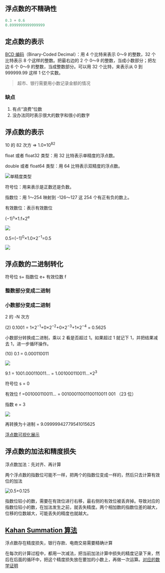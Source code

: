 ## 浮点数的不精确性
```javascript
0.3 + 0.6
0.8999999999999999
```

## 定点数的表示
[BCD 编码](https://zh.wikipedia.org/wiki/%E4%BA%8C%E9%80%B2%E7%A2%BC%E5%8D%81%E9%80%B2%E6%95%B8)（Binary-Coded Decimal）：用 4 个比特来表示 0～9 的整数，32 个比特表示 8 个这样的整数。把最右边的 2 个 0～9 的整数，当成小数部分；把左边 6 个 0～9 的整数，当成整数部分。可以用 32 个比特，来表示从 0 到 999999.99 这样 1 亿个实数。

> 超市、银行需要用小数记录金额的情况
>

### 缺点
1. 有点“浪费”位数
2. 没办法同时表示很大的数字和很小的数字

## 浮点数的表示
10 的 82 次方 => 1.0×10<sup>82</sup>

<sup></sup>

 float 或者 float32 类型：用 32 比特表示单精度的浮点数。

double 或者 float64 类型：用 64 比特表示双精度的浮点数。

![单精度类型](/images/1647154161343-c5a9afc7-d449-4df5-b439-393f7a4b72c6.png)

符号位：用来表示是正数还是负数。

指数位：用 1～254 映射到 -126～127 这 254 个有正有负的数上。

有效数位：表示有效数位

(−1)<sup>s</sup>×1.f×2<sup>e</sup>

![](/images/1647154510856-b1bec40f-b6ca-47bd-99f5-8e49430e6816.png)

0.5=(−1)<sup>0</sup>×1.0×2<sup>−1</sup>=0.5

![](/images/1647154591796-266585cd-5f65-42e3-b51a-014cc6960226.png)

## 浮点数的二进制转化
符号位 s+ 指数位 e+ 有效位数 f



### 整数部分变成二进制
### 小数部分变成二进制
2 的 -N 次方



(2) 0.1001 = 1×2<sup>−1</sup>+0×2<sup>−2</sup>+0×2<sup>−3</sup>+1×2<sup>−4</sup> = 0.5625



小数部分转换成二进制，乘以 2 看是否超过 1。如果超过 1 就记下 1，并把结果减去 1，进一步循环操作。

(10) 0.1 = 0.000110011

![](/images/1647738930428-cbbdb1d0-306c-47fe-b4c0-cbb86f70679c.png)



9.1 = 1001.000110011… = 1.001000110011…×2<sup>3</sup>

符号位 s = 0

有效位 f =001000110011… = 00100011001100110011 001 （23 位）

指数 e = 3

![](/images/1647739252458-b96d444a-17bd-43ca-81e7-89549d0a5fd3.png)

再转换为十进制 = 9.09999942779541015625

[浮点数可视化展示](https://www.h-schmidt.net/FloatConverter/IEEE754.html)

## 浮点数的加法和精度损失
浮点数加法：先对齐、再计算

两个浮点数的指数位可能不一样，把两个的指数位变成一样的，然后只去计算有效位的加法

![0.5+0.125](/images/1647739736633-b73e0abe-eeff-4eec-8cae-54519ab27a06.png)

指数位较小的数，需要在有效位进行右移，最右侧的有效位被丢弃掉。导致对应的指数位较小的数，在加法发生之前，就丢失精度。两个相加数的指数位差的越大，位移的位数越大，可能丢失的精度也就越大。

## [Kahan Summation 算法](https://en.wikipedia.org/wiki/Kahan_summation_algorithm)
浮点数存在精度损失，银行存款、电商交易需要精确计算



在每次的计算过程中，都用一次减法，把当前加法计算中损失的精度记录下来，然后在后面的循环中，把这个精度损失放在要加的小数上，再做一次运算。[对应的数学证明](https://en.wikipedia.org/wiki/Kahan_summation_algorithm)


